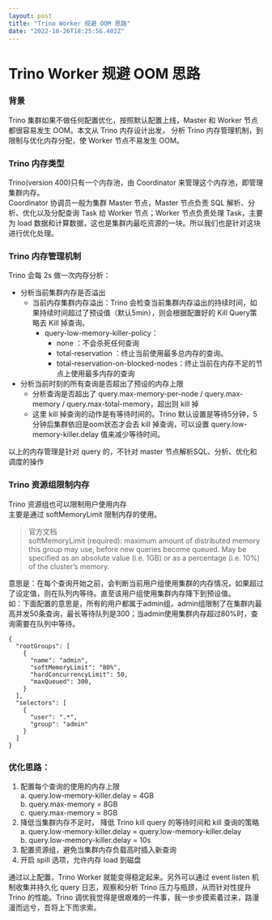 ```yaml
---
layout: post
title: "Trino Worker 规避 OOM 思路"
date: "2022-10-26T18:25:56.402Z"
---
```

Trino Worker 规避 OOM 思路
======================

### 背景

Trino 集群如果不做任何配置优化，按照默认配置上线，Master 和 Worker 节点都很容易发生 OOM。本文从 Trino 内存设计出发， 分析 Trino 内存管理机制，到限制与优化内存分配，使 Worker 节点不易发生 OOM。

### Trino 内存类型

Trino(version 400)只有一个内存池，由 Coordinator 来管理这个内存池，即管理集群内存。  
Coordinator 协调员一般为集群 Master 节点，Master 节点负责 SQL 解析、分析、优化以及分配查询 Task 给 Worker 节点；Worker 节点负责处理 Task，主要为 load 数据和计算数据，这也是集群内最吃资源的一块。所以我们也是针对这块进行优化处理。

### Trino 内存管理机制

Trino 会每 2s 做一次内存分析：

*   分析当前集群内存是否溢出
    *   当前内存集群内存溢出：Trino 会检查当前集群内存溢出的持续时间，如果持续时间超过了预设值（默认5min），则会根据配置好的 Kill Query策略去 Kill 掉查询。
        *   query-low-memory-killer-policy：
            *   none ：不会杀死任何查询
            *   total-reservation ：终止当前使用最多总内存的查询。
            *   total-reservation-on-blocked-nodes：终止当前在内存不足的节点上使用最多内存的查询
*   分析当前时刻的所有查询是否超出了预设的内存上限
    *   分析查询是否超出了 query.max-memory-per-node / query.max-memory / query.max-total-memory，超出则 kill 掉
    *   这里 kill 掉查询的动作是有等待时间的。Trino 默认设置是等待5分钟，5分钟后集群依旧是oom状态才会去 kill 掉查询，可以设置 query.low-memory-killer.delay 值来减少等待时间。

以上的内存管理是针对 query 的，不针对 master 节点解析SQL、分析、优化和调度的操作

### Trino 资源组限制内存

Trino 资源组也可以限制用户使用内存  
主要是通过 softMemoryLimit 限制内存的使用。

> 官方文档  
> softMemoryLimit (required): maximum amount of distributed memory this group may use, before new queries become queued. May be specified as an absolute value (i.e. 1GB) or as a percentage (i.e. 10%) of the cluster’s memory.

意思是：在每个查询开始之前，会判断当前用户组使用集群的内存情况，如果超过了设定值，则在队列内等待。直至该用户组使用集群内存降下到预设值。  
如：下面配置的意思是，所有的用户都属于admin组，admin组限制了在集群内最高并发50条查询，最长等待队列是300；当admin使用集群内存超过80%时，查询需要在队列中等待。

    {
      "rootGroups": [
        {
          "name": "admin",
          "softMemoryLimit": "80%",
          "hardConcurrencyLimit": 50,
          "maxQueued": 300,
        }
      ],
      "selectors": [
        {
          "user": ".*",
          "group": "admin"
        }
      ]
    }
    

### 优化思路：

1.  配置每个查询的使用的内存上限  
    a. query.low-memory-killer.delay = 4GB  
    b. query.max-memory = 8GB  
    c. query.max-memory = 8GB
2.  降低当集群内存不足时， 降低 Trino kill query 的等待时间和 kill 查询的策略  
    a. query.low-memory-killer.delay = query.low-memory-killer.delay  
    b. query.low-memory-killer.delay = 10s
3.  配置资源组，避免当集群内存负载高时插入新查询
4.  开启 spill 选项，允许内存 load 到磁盘

通过以上配置，Trino Worker 就能变得稳定起来。另外可以通过 event listen 机制收集并持久化 query 日志，观察和分析 Trino 压力与瓶颈，从而针对性提升 Trino 的性能。Trino 调优我觉得是很艰难的一件事，我一步步摸索着过来，路漫漫而远兮，吾将上下而求索。